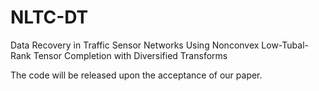 # NLTC-DT

Data Recovery in Traffic Sensor Networks Using Nonconvex Low-Tubal-Rank Tensor Completion with Diversified Transforms

The code will be released upon the acceptance of our paper.
